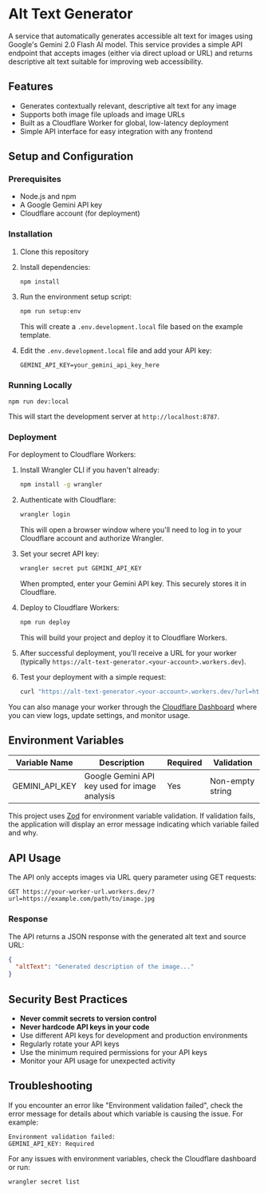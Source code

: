 # Alt Text Generator

A service that automatically generates accessible alt text for images using Google's Gemini 2.0 Flash AI model. This service provides a simple API endpoint that accepts images (either via direct upload or URL) and returns descriptive alt text suitable for improving web accessibility.

## Features

- Generates contextually relevant, descriptive alt text for any image
- Supports both image file uploads and image URLs
- Built as a Cloudflare Worker for global, low-latency deployment
- Simple API interface for easy integration with any frontend

## Setup and Configuration

### Prerequisites

- Node.js and npm
- A Google Gemini API key
- Cloudflare account (for deployment)

### Installation

1. Clone this repository
2. Install dependencies:

   ```
   npm install
   ```

3. Run the environment setup script:

   ```bash
   npm run setup:env
   ```

   This will create a `.env.development.local` file based on the example template.

4. Edit the `.env.development.local` file and add your API key:

   ```
   GEMINI_API_KEY=your_gemini_api_key_here
   ```

### Running Locally

```
npm run dev:local
```

This will start the development server at `http://localhost:8787`.

### Deployment

For deployment to Cloudflare Workers:

1. Install Wrangler CLI if you haven't already:

   ```bash
   npm install -g wrangler
   ```

2. Authenticate with Cloudflare:

   ```bash
   wrangler login
   ```

   This will open a browser window where you'll need to log in to your Cloudflare account and authorize Wrangler.

3. Set your secret API key:

   ```bash
   wrangler secret put GEMINI_API_KEY
   ```

   When prompted, enter your Gemini API key. This securely stores it in Cloudflare.

4. Deploy to Cloudflare Workers:

   ```bash
   npm run deploy
   ```

   This will build your project and deploy it to Cloudflare Workers.

5. After successful deployment, you'll receive a URL for your worker (typically `https://alt-text-generator.<your-account>.workers.dev`).

6. Test your deployment with a simple request:

   ```bash
   curl "https://alt-text-generator.<your-account>.workers.dev/?url=https://example.com/sample-image.jpg"
   ```

You can also manage your worker through the [Cloudflare Dashboard](https://dash.cloudflare.com/) where you can view logs, update settings, and monitor usage.

## Environment Variables

| Variable Name  | Description                                   | Required | Validation       |
| -------------- | --------------------------------------------- | -------- | ---------------- |
| GEMINI_API_KEY | Google Gemini API key used for image analysis | Yes      | Non-empty string |

This project uses [Zod](https://github.com/colinhacks/zod) for environment variable validation. If validation fails, the application will display an error message indicating which variable failed and why.

## API Usage

The API only accepts images via URL query parameter using GET requests:

```
GET https://your-worker-url.workers.dev/?url=https://example.com/path/to/image.jpg
```

### Response

The API returns a JSON response with the generated alt text and source URL:

```json
{
  "altText": "Generated description of the image..."
}
```

## Security Best Practices

- **Never commit secrets to version control**
- **Never hardcode API keys in your code**
- Use different API keys for development and production environments
- Regularly rotate your API keys
- Use the minimum required permissions for your API keys
- Monitor your API usage for unexpected activity

## Troubleshooting

If you encounter an error like "Environment validation failed", check the error message for details about which variable is causing the issue. For example:

```
Environment validation failed:
GEMINI_API_KEY: Required
```

For any issues with environment variables, check the Cloudflare dashboard or run:

```bash
wrangler secret list
```
